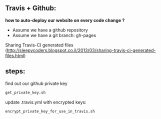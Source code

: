 Travis + Github: 
----
**how to auto-deploy our website on every code change ?**
- Assume we have a github repository
- Assume we have a git branch: gh-pages

Sharing Travis-CI generated files (http://sleepycoders.blogspot.co.il/2013/03/sharing-travis-ci-generated-files.html)


steps:
---

 find out our github private key
```bash
get_private_key.sh
```

 update .travis.yml with encrypted keys:
```bash
encrypt_private_key_for_use_in_travis.sh
```

